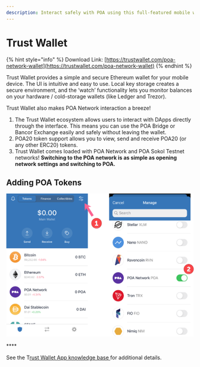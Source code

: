 ```yaml
---
description: Interact safely with POA using this full-featured mobile wallet
---
```


# Trust Wallet

{% hint style="info" %}
Download Link: [https://trustwallet.com/poa-network-wallet](https://trustwallet.com/poa-network-wallet)
{% endhint %}

Trust Wallet provides a simple and secure Ethereum wallet for your mobile device. The UI is intuitive and easy to use. Local key storage creates a secure environment, and the ‘watch’ functionality lets you monitor balances on your hardware / cold-storage wallets \(like Ledger and Trezor\).

Trust Wallet also makes POA Network interaction a breeze!

1. The Trust Wallet ecosystem allows users to interact with DApps directly through the interface. This means you can use the POA Bridge or Bancor Exchange easily and safely without leaving the wallet.
2. POA20 token support allows you to view, send and receive POA20 \(or any other ERC20\) tokens.
3. Trust Wallet comes loaded with POA Network and POA Sokol Testnet networks! **Switching to the POA network is as simple as opening network settings and switching to POA.**

## **Adding POA Tokens**

![](../../.gitbook/assets/trust1-2.png)

\*\*\*\*

See the T[rust Wallet App knowledge base ](https://community.trustwallet.com/)for additional details.




